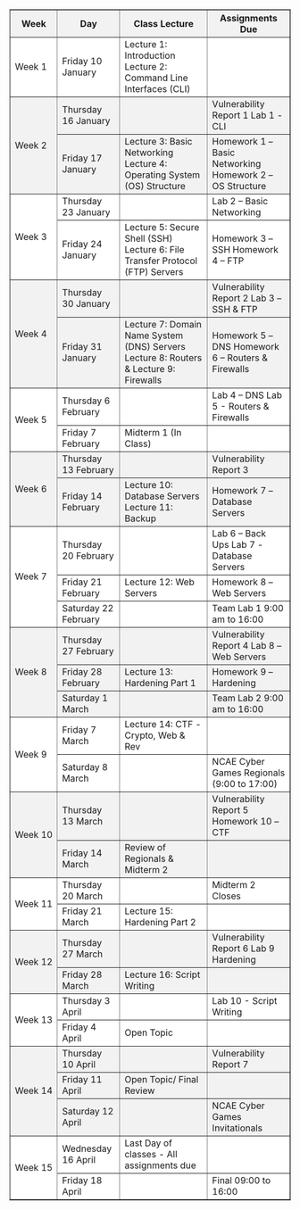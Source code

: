 <style>
    .even-row {
        background-color: #f2f2f2 !important;
    }
    .odd-row {
        background-color: #ffffff !important;
    }
    .no-wrap {
        white-space: nowrap;
    }
    li {
        list-style-type: none;
    }
</style>
<table border="1" cellpadding="5" cellspacing="0" style="border-collapse: collapse; width: 100%;">
    <thead>
         <tr class="even-row">
            <th>Week</th>
            <th>Day</th>
            <th>Class Lecture</th>
            <th>Assignments Due</th>
        </tr>
    </thead>
    <tbody>
        <tr class="odd-row">
            <td rowspan="1" class="no-wrap">Week 1</td>
            <td>Friday 10 January</td>
            <td>
                Lecture 1: Introduction
                Lecture 2: Command Line Interfaces (CLI)
            <td></td>
        </tr>
        <tr class="even-row">
            <td rowspan="2" class="no-wrap">Week 2</td>
            <td>Thursday 16 January</td>
            <td></td>
            <td>
                Vulnerability Report 1
                Lab 1 - CLI 
            </td>
        </tr>
        <tr class="even-row">
            <td>Friday 17 January</td>
            <td>
                Lecture 3: Basic Networking
                Lecture 4: Operating System (OS) Structure
            </td>
            <td>
                Homework 1 – Basic Networking
                Homework 2 – OS Structure
            </td>
        </tr>
        <tr class="odd-row">
            <td rowspan="2" class="no-wrap">Week 3</td>
            <td>Thursday 23 January</td>
            <td></td>
            <td>
                Lab 2 – Basic Networking
            </td>
        </tr>
        <tr class="odd-row">
            <td>Friday 24 January</td>
            <td>
                Lecture 5: Secure Shell (SSH)
                Lecture 6: File Transfer Protocol (FTP) Servers
            </td>
            <td>
                Homework 3 – SSH
                Homework 4 – FTP
            </td>
        </tr>
         <tr class="even-row">
            <td rowspan="2" class="no-wrap">Week 4</td>
            <td>Thursday 30 January</td>
            <td></td>
            <td>
                Vulnerability Report 2
                Lab 3 – SSH & FTP
            </td>
        </tr>
         <tr class="even-row">
            <td>Friday 31 January</td>
            <td>
                Lecture 7: Domain Name System (DNS) Servers
                Lecture 8: Routers & Lecture 9: Firewalls
            </td>
            <td>
                Homework 5 – DNS
                Homework 6 – Routers & Firewalls
            </td>
        </tr>
        <tr class="odd-row">
            <td rowspan="2" class="no-wrap">Week 5</td>
            <td>Thursday 6 February</td>
            <td></td>
            <td>
                Lab 4 – DNS
                Lab 5 - Routers & Firewalls
            </td>
        </tr>
        <tr class="odd-row">
            <td>Friday 7 February</td>
            <td>
                Midterm 1 (In Class)
            </td>
            <td></td>
        </tr>
         <tr class="even-row">
            <td rowspan="2" class="no-wrap">Week 6</td>
            <td>Thursday 13 February</td>
            <td></td>
            <td>
                Vulnerability Report 3
            </td>
        </tr>
         <tr class="even-row">
            <td>Friday 14 February</td>
            <td>
                Lecture 10: Database Servers
                Lecture 11: Backup
            </td>
            <td>
                Homework 7 – Database Servers
            </td>
        </tr>
        <tr class="odd-row">
            <td rowspan="3" class="no-wrap">Week 7</td>
            <td>Thursday 20 February</td>
            <td></td>
            <td>
                Lab 6 – Back Ups
                Lab 7 - Database Servers
            </td>
        </tr>
        <tr class="odd-row">
            <td>Friday 21 February</td>
            <td>
                Lecture 12: Web Servers
            </td>
            <td>
                Homework 8 – Web Servers
            </td>
        </tr>
        <tr class="odd-row">
            <td>Saturday 22 February</td>
            <td></td>
            <td>
                Team Lab 1 9:00 am to 16:00
            </td>
        </tr>
         <tr class="even-row">
            <td rowspan="3" class="no-wrap">Week 8</td>
            <td>Thursday 27 February</td>
            <td></td>
            <td>
                Vulnerability Report 4
                Lab 8 – Web Servers
            </td>
        </tr>
         <tr class="even-row">
            <td>Friday 28 February</td>
            <td>
                Lecture 13: Hardening Part 1
            </td>
            <td>
                Homework 9 – Hardening
            </td>
        </tr>
         <tr class="even-row">
            <td>Saturday 1 March</td>
            <td></td>
            <td>
                Team Lab 2 9:00 am to 16:00
            </td>
        </tr>
        <tr class="odd-row">
         <td rowspan="2" class="no-wrap">Week 9</td>
            <td>Friday 7 March</td>
            <td>
                Lecture 14: CTF - Crypto, Web & Rev
            </td>
            <td></td>
        </tr>
        <tr class="odd-row">
            <td>Saturday 8 March</td>
            <td></td>
            <td>
                NCAE Cyber Games Regionals (9:00 to 17:00)
            </td>
        </tr>
         <tr class="even-row">
            <td rowspan="2" class="no-wrap">Week 10</td>
            <td>Thursday 13 March</td>
            <td></td>
            <td>
                Vulnerability Report 5
                Homework 10 – CTF
            </td>
        </tr>
         <tr class="even-row">
            <td>Friday 14 March</td>
            <td>
                Review of Regionals & Midterm 2
            </td>
            <td></td>
        </tr>
        <tr class="odd-row">
            <td rowspan="2" class="no-wrap">Week 11</td>
            <td>Thursday 20 March</td>
             <td></td>
            <td>
                Midterm 2 Closes
            </td>
        </tr>
        <tr class="odd-row">
            <td>Friday 21 March</td>
            <td>
                Lecture 15: Hardening Part 2
            </td>
            <td></td>
        </tr>
         <tr class="even-row">
            <td rowspan="2" class="no-wrap">Week 12</td>
            <td>Thursday 27 March</td>
            <td></td>
            <td>
                Vulnerability Report 6
                Lab 9 Hardening
            </td>
        </tr>
         <tr class="even-row">
            <td>Friday 28 March</td>
            <td>
                Lecture 16: Script Writing
            </td>
            <td></td>
        </tr>
        <tr class="odd-row">
            <td rowspan="2" class="no-wrap">Week 13</td>
            <td>Thursday 3 April</td>
            <td></td>
            <td>
                Lab 10 - Script Writing
            </td>
        </tr>
        <tr class="odd-row">
            <td>Friday 4 April</td>
            <td>
                Open Topic
            </td>
            <td></td>
        </tr>
         <tr class="even-row">
            <td rowspan="3" class="no-wrap">Week 14</td>
            <td>Thursday 10 April</td>
            <td></td>
            <td>
                Vulnerability Report 7
            </td>
        </tr>
         <tr class="even-row">
            <td>Friday 11 April</td>
            <td>
                Open Topic/ Final Review
            </td>
            <td></td>
        </tr>
         <tr class="even-row">
            <td>Saturday 12 April</td>
            <td></td>
            <td>
                NCAE Cyber Games Invitationals
            </td>
        </tr>
        <tr class="odd-row">
            <td rowspan="2" class="no-wrap">Week 15</td>
            <td>Wednesday 16 April</td>
            <td>
                Last Day of classes - All assignments due
            </td>
            <td></td>
        </tr>
        <tr class="odd-row">
            <td>Friday 18 April</td>
            <td></td>
            <td>
                Final 09:00 to 16:00
            </td>
        </tr>
    </tbody>
</table>